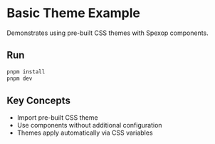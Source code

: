 # Basic Theme Example

Demonstrates using pre-built CSS themes with Spexop components.

## Run

```bash
pnpm install
pnpm dev
```

## Key Concepts

- Import pre-built CSS theme
- Use components without additional configuration
- Themes apply automatically via CSS variables
